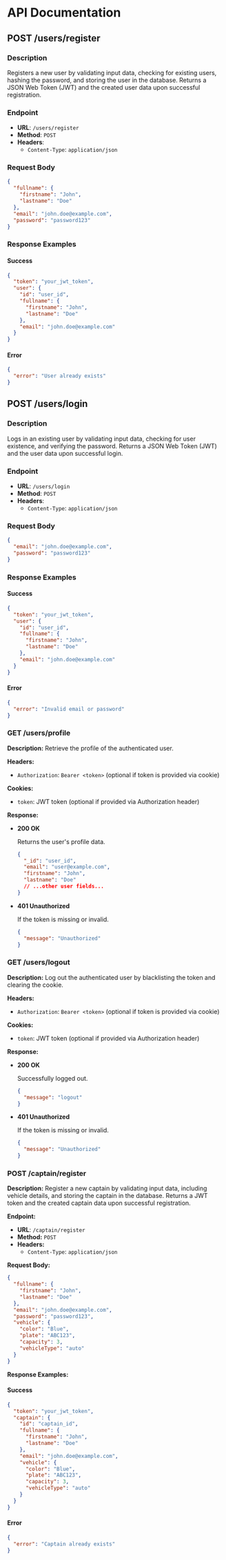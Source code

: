 # API Documentation

## POST /users/register

### Description
Registers a new user by validating input data, checking for existing users, hashing the password, and storing the user in the database. Returns a JSON Web Token (JWT) and the created user data upon successful registration.

### Endpoint
- **URL**: `/users/register`
- **Method**: `POST`
- **Headers**:
  - `Content-Type`: `application/json`

### Request Body
```json
{
  "fullname": {
    "firstname": "John",
    "lastname": "Doe"
  },
  "email": "john.doe@example.com",
  "password": "password123"
}
```

### Response Examples
#### Success
```json
{
  "token": "your_jwt_token",
  "user": {
    "id": "user_id",
    "fullname": {
      "firstname": "John",
      "lastname": "Doe"
    },
    "email": "john.doe@example.com"
  }
}
```

#### Error
```json
{
  "error": "User already exists"
}
```

## POST /users/login

### Description
Logs in an existing user by validating input data, checking for user existence, and verifying the password. Returns a JSON Web Token (JWT) and the user data upon successful login.

### Endpoint
- **URL**: `/users/login`
- **Method**: `POST`
- **Headers**:
  - `Content-Type`: `application/json`

### Request Body
```json
{
  "email": "john.doe@example.com",
  "password": "password123"
}
```

### Response Examples
#### Success
```json
{
  "token": "your_jwt_token",
  "user": {
    "id": "user_id",
    "fullname": {
      "firstname": "John",
      "lastname": "Doe"
    },
    "email": "john.doe@example.com"
  }
}
```

#### Error
```json
{
  "error": "Invalid email or password"
}
```

### GET /users/profile

**Description:** Retrieve the profile of the authenticated user.

**Headers:**

- `Authorization`: `Bearer <token>` (optional if token is provided via cookie)

**Cookies:**

- `token`: JWT token (optional if provided via Authorization header)

**Response:**

- **200 OK**

  Returns the user's profile data.

  ```json
  {
    "_id": "user_id",
    "email": "user@example.com",
    "firstname": "John",
    "lastname": "Doe"
    // ...other user fields...
  }
  ```

- **401 Unauthorized**

  If the token is missing or invalid.

  ```json
  {
    "message": "Unauthorized"
  }
  ```

### GET /users/logout

**Description:** Log out the authenticated user by blacklisting the token and clearing the cookie.

**Headers:**

- `Authorization`: `Bearer <token>` (optional if token is provided via cookie)

**Cookies:**

- `token`: JWT token (optional if provided via Authorization header)

**Response:**

- **200 OK**

  Successfully logged out.

  ```json
  {
    "message": "logout"
  }
  ```

- **401 Unauthorized**

  If the token is missing or invalid.

  ```json
  {
    "message": "Unauthorized"
  }
  ```

### POST /captain/register

**Description:** Register a new captain by validating input data, including vehicle details, and storing the captain in the database. Returns a JWT token and the created captain data upon successful registration.

**Endpoint:**
- **URL**: `/captain/register`
- **Method:** `POST`
- **Headers:**
  - `Content-Type`: `application/json`

**Request Body:**
```json
{
  "fullname": {
    "firstname": "John",
    "lastname": "Doe"
  },
  "email": "john.doe@example.com",
  "password": "password123",
  "vehicle": {
    "color": "Blue",
    "plate": "ABC123",
    "capacity": 3,
    "vehicleType": "auto"
  }
}
```

**Response Examples:**
#### Success
```json
{
  "token": "your_jwt_token",
  "captain": {
    "id": "captain_id",
    "fullname": {
      "firstname": "John",
      "lastname": "Doe"
    },
    "email": "john.doe@example.com",
    "vehicle": {
      "color": "Blue",
      "plate": "ABC123",
      "capacity": 3,
      "vehicleType": "auto"
    }
  }
}
```

#### Error
```json
{
  "error": "Captain already exists"
}
```

